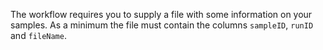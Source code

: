 The workflow requires you to supply a file with some information on your samples. As a minimum the file must contain the columns `sampleID`, `runID` and `fileName`.